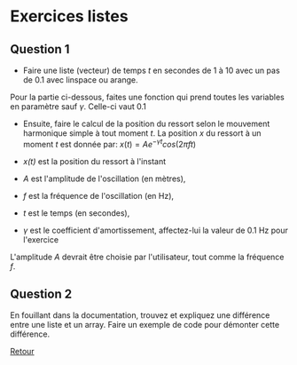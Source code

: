 # Exercices listes

## Question 1

- Faire une liste (vecteur) de temps *t* en secondes de 1 à 10 avec un pas de 0.1 avec linspace ou arange.

Pour la partie ci-dessous, faites une fonction qui prend toutes les variables en paramètre sauf $\gamma$. Celle-ci vaut 0.1
- Ensuite, faire le calcul de la position du ressort selon le mouvement harmonique simple à tout moment *t*. La position *x* du ressort à un moment *t* est donnée par:
$x(t) = A  e^{-\gamma t} cos(2 \pi f t)$

- *x(t)* est la position du ressort à l'instant 
- *A* est l'amplitude de l'oscillation (en mètres),
- *f* est la fréquence de l'oscillation (en Hz),
- *t* est le temps (en secondes),
- $\gamma$ est le coefficient d'amortissement, affectez-lui la valeur de 0.1 Hz pour l'exercice

L'amplitude *A* devrait être choisie par l'utilisateur, tout comme la fréquence *f*.


## Question 2

En fouillant dans la documentation, trouvez et expliquez une différence entre une liste et un array. Faire un exemple de code pour démonter cette différence.






[Retour](01-Rappels.md#Les_listes)